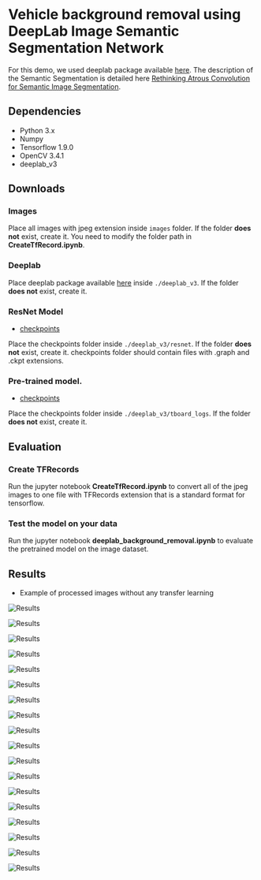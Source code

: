 <!-- <a href="https://doi.org/10.5281/zenodo.1248776"><img src="https://zenodo.org/badge/DOI/10.5281/zenodo.1248776.svg" alt="DOI"></a> -->

# Vehicle background removal using DeepLab Image Semantic Segmentation Network

For this demo, we used deeplab package available [here](https://github.com/sthalles/deeplab_v3). The description of the Semantic Segmentation is detailed here [Rethinking Atrous Convolution for Semantic Image Segmentation](https://arxiv.org/pdf/1706.05587.pdf).

## Dependencies

- Python 3.x
- Numpy
- Tensorflow 1.9.0
- OpenCV 3.4.1
- deeplab_v3

## Downloads

### Images

Place all images with jpeg extension inside `images` folder. If the folder **does not** exist, create it. You need to modify the folder path in **CreateTfRecord.ipynb**.

### Deeplab
Place deeplab package available [here](https://github.com/sthalles/deeplab_v3) inside `./deeplab_v3`. If the folder **does not** exist, create it.

### ResNet Model
- [checkpoints](http://download.tensorflow.org/models/resnet_v2_50_2017_04_14.tar.gz)

Place the checkpoints folder inside `./deeplab_v3/resnet`. If the folder **does not** exist, create it. checkpoints folder should contain files with .graph and .ckpt extensions. 

### Pre-trained model.

- [checkpoints](https://www.dropbox.com/sh/s7sx69pqjhrk0s4/AACXWCRd9JJ0zvcvDES9G3sba?dl=0)

Place the checkpoints folder inside `./deeplab_v3/tboard_logs`. If the folder **does not** exist, create it.

## Evaluation

### Create TFRecords

Run the jupyter notebook **CreateTfRecord.ipynb** to convert all of the jpeg images to one file with TFRecords extension that is a standard format for tensorflow.

### Test the model on your data

Run the jupyter notebook **deeplab_background_removal.ipynb** to evaluate the pretrained model on the image dataset.

## Results

- Example of processed images without any transfer learning

![Results](https://github.com/ocimk/becurity_deeplab/tree/master/processed_images/01.png)

![Results](https://github.com/ocimk/becurity_deeplab/tree/master/processed_images/02.png)

![Results](https://github.com/ocimk/becurity_deeplab/tree/master/processed_images/03.png)

![Results](https://github.com/ocimk/becurity_deeplab/tree/master/processed_images/04.png)

![Results](https://github.com/ocimk/becurity_deeplab/tree/master/processed_images/05.png)

![Results](https://github.com/ocimk/becurity_deeplab/tree/master/processed_images/06.png)

![Results](https://github.com/ocimk/becurity_deeplab/tree/master/processed_images/07.png)

![Results](https://github.com/ocimk/becurity_deeplab/tree/master/processed_images/08.png)

![Results](https://github.com/ocimk/becurity_deeplab/tree/master/processed_images/09.png)

![Results](https://github.com/ocimk/becurity_deeplab/tree/master/processed_images/010.png)

![Results](https://github.com/ocimk/becurity_deeplab/tree/master/processed_images/011.png)

![Results](https://github.com/ocimk/becurity_deeplab/tree/master/processed_images/012.png)

![Results](https://github.com/ocimk/becurity_deeplab/tree/master/processed_images/013.png)

![Results](https://github.com/ocimk/becurity_deeplab/tree/master/processed_images/014.png)

![Results](https://github.com/ocimk/becurity_deeplab/tree/master/processed_images/015.png)

![Results](https://github.com/ocimk/becurity_deeplab/tree/master/processed_images/016.png)

![Results](https://github.com/ocimk/becurity_deeplab/tree/master/processed_images/017.png)

![Results](https://github.com/ocimk/becurity_deeplab/tree/master/processed_images/018.png)

